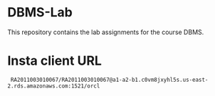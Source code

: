 # DBMS-Lab

This repository contains the lab assignments for the course DBMS.


# Insta client URL

```
 RA2011003010067/RA2011003010067@a1-a2-b1.c0vm8jxyhl5s.us-east-2.rds.amazonaws.com:1521/orcl
```
